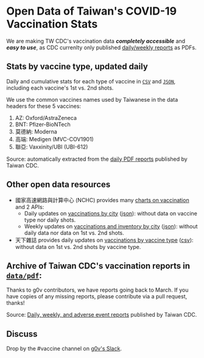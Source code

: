# Open Data of Taiwan's COVID-19 Vaccination Stats
 
We are making TW CDC's vaccination data ***completely accessible*** and ***easy to use***, as CDC currenlty only published [daily/weekly reports](https://www.cdc.gov.tw/Category/Page/9jFXNbCe-sFK9EImRRi2Og) as PDFs. 
 
## Stats by vaccine type, updated daily

Daily and cumulative stats for each type of vaccine in [`CSV`](data/tw_covid19_vaccinations_by_vaccine_type.csv) and [`JSON`](tw_covid19_vaccinations_by_vaccine_type.json), including each vaccine's 1st vs. 2nd shots. 

We use the common vaccines names used by Taiwanese in the data headers for these 5 vaccines:
1. AZ: Oxford/AstraZeneca
2. BNT: Pfizer-BioNTech
3. 莫德納: Moderna
4. 高端: Medigen (MVC-COV1901)
5. 聯亞: Vaxxinity/UBI (UBI-612)

Source: automatically extracted from the [daily PDF reports](https://www.cdc.gov.tw/Category/Page/9jFXNbCe-sFK9EImRRi2Og) published by Taiwan CDC.

## Other open data resources

* 國家高速網路與計算中心 (NCHC) provides many [charts on vaccination](https://covid-19.nchc.org.tw/dt_002-csse_covid_19_daily_reports_vaccine_city2.php) and 2 APIs:
  * Daily updates on [vaccinations by city](https://covid-19.nchc.org.tw/api.php?tableID=2003) ([json](https://covid-19.nchc.org.tw/api/covid19?CK=covid-19@nchc.org.tw&querydata=2003)): without data on vaccine type nor daily shots.
  * Weekly updates on [vaccinations and inventory by city](https://covid-19.nchc.org.tw/api.php?tableID=2001) ([json](https://covid-19.nchc.org.tw/api/covid19?CK=covid-19@nchc.org.tw&querydata=2001)): without daily data nor data on 1st vs. 2nd shots.
* 天下雜誌 provides daily updates on [vaccinations by vaccine type](https://github.com/cwgrouptw/data) ([csv](https://github.com/cwgrouptw/data/blob/main/covid-19/taiwan-vaccinations.csv)): without data on 1st vs. 2nd shots by vaccine type. 


## Archive of Taiwan CDC's vaccination reports in [`data/pdf`](data/pdf): 

Thanks to g0v contributors, we have reports going back to March. If you have copies of any missing reports, please contribute via a pull request, thanks!

Source: [Daily, weekly, and adverse event reports](https://www.cdc.gov.tw/Category/Page/9jFXNbCe-sFK9EImRRi2Og) published by Taiwan CDC. 



## Discuss

Drop by the #vaccine channel on [g0v's Slack](https://join.g0v.tw/).
